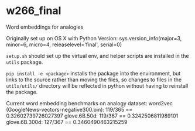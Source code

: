 # w266_final
Word embeddings for analogies

Originally set up on OS X with Python Version: 
sys.version_info(major=3, minor=6, micro=4, releaselevel='final', serial=0)

`setup.sh` should set up the virtual env, and helper scripts are installed in the `utils` package.

`pip install -e <package>` installs the package into the environment, but links to the source rather than moving the files, so changes to files in the `utils/utils/` directory will be reflected in python without having to reinstall the package.

Current word embedding benchmarks on analogy dataset:
word2vec (GoogleNews-vectors-negative300.bin): 119/365 == 0.32602739726027397
glove.6B.50d: 119/367 == 0.3242506811989101
glove.6B.300d: 127/367 == 0.3460490463215259
